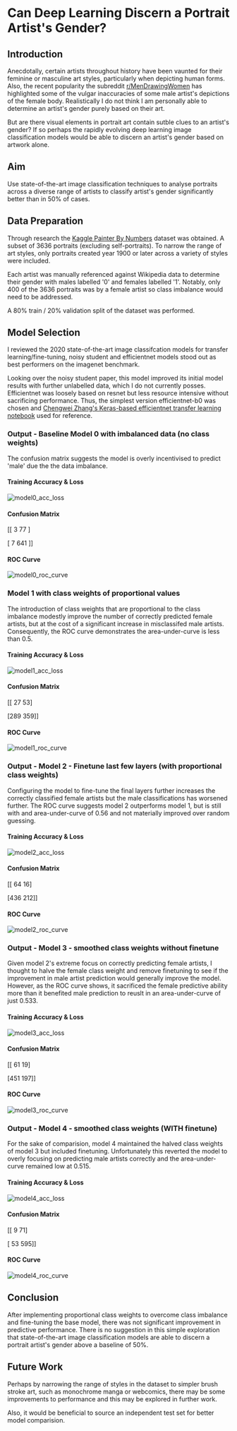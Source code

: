 # Can Deep Learning Discern a Portrait Artist's Gender?

## Introduction

Anecdotally, certain artists throughout history have been vaunted for their feminine or masculine art styles, particularly when depicting human forms. Also, the recent popularity the subreddit [r/MenDrawingWomen](https://www.reddit.com/r/mendrawingwomen/) has highlighted some of the vulgar inaccuracies of some male artist's depictions of the female body. Realistically I do not think I am personally able to determine an artist's gender purely based on their art.

But are there visual elements in portrait art contain sutble clues to an artist's gender? If so perhaps the rapidly evolving deep learning image classification models would be able to discern an artist's gender based on artwork alone.

## Aim
Use state-of-the-art image classification techniques to analyse portraits across a diverse range of artists to classify artist's gender significantly better than in 50% of cases.

## Data Preparation
Through research the [Kaggle Painter By Numbers](https://www.kaggle.com/c/painter-by-numbers) dataset was obtained. A subset of 3636 portraits (excluding self-portraits). To narrow the range of art styles, only portraits created year 1900 or later across a variety of styles were included. 

Each artist was manually referenced against Wikipedia data to determine their gender with males labelled '0' and females labelled '1'. Notably, only 400 of the 3636 portraits was by a female artist so class imbalance would need to be addressed.

A 80% train / 20% validation split of the dataset was performed.

## Model Selection

I reviewed the 2020 state-of-the-art image classifcation models for transfer learning/fine-tuning, noisy student and efficientnet models stood out as best performers on the imagenet benchmark.

Looking over the noisy student paper, this model improved its initial model results with further unlabelled data, which I do not currently posses. Efficientnet was loosely based on resnet but less resource intensive without sacrificing performance. Thus, the simplest version efficientnet-b0 was chosen and [Chengwei Zhang's Keras-based efficientnet transfer learning notebook](https://github.com/Tony607/efficientnet_keras_transfer_learning/blob/master/Keras_efficientnet_transfer_learning.ipynb) used for reference.

### Output - Baseline Model 0 with imbalanced data (no class weights)
The confusion matrix suggests the model is overly incentivised to predict 'male' due the the data imbalance.

 #### Training Accuracy & Loss
 
![model0_acc_loss](img/model0_acc_loss.png)
 
#### Confusion Matrix

[[ 3  77 ]
 
 [ 7 641 ]]
 
#### ROC Curve
![model0_roc_curve](img/model0_roc_curve.png)

### Model 1 with class weights of proportional values
The introduction of class weights that are proportional to the class imbalance modestly improve the number of correctly predicted female artists, but at the cost of a significant increase in misclassifed male artists. Consequently, the ROC curve demonstrates the area-under-curve is less than 0.5.

#### Training Accuracy & Loss
 
![model1_acc_loss](img/model1_acc_loss.png)

#### Confusion Matrix
 
[[ 27  53]

 [289 359]]
 
 #### ROC Curve
![model1_roc_curve](img/model1_roc_curve.png)

### Output - Model 2 - Finetune last few layers (with proportional class weights)
Configuring the model to fine-tune the final layers further increases the correctly classified female artists but the male classifications has worsened further. The ROC curve suggests model 2 outperforms model 1, but is still with and area-under-curve of 0.56 and not materially improved over random guessing.

#### Training Accuracy & Loss
 
![model2_acc_loss](img/model2_acc_loss.png)

#### Confusion Matrix

[[ 64  16]

 [436 212]]
 
#### ROC Curve
![model2_roc_curve](img/model2_roc_curve.png)

### Output - Model 3 - smoothed class weights without finetune
Given model 2's extreme focus on correctly predicting female artists, I thought to halve the female class weight and remove finetuning to see if the improvement in male artist prediction would generally improve the model. However, as the ROC curve shows, it sacrificed the female predictive ability more than it benefited male prediction to reuslt in an area-under-curve of just 0.533.
#### Training Accuracy & Loss
 
![model3_acc_loss](img/model3_acc_loss.png)

#### Confusion Matrix

[[ 61  19]

 [451 197]]

 
 #### ROC Curve
![model3_roc_curve](img/model3_roc_curve.png)

### Output - Model 4 - smoothed class weights (WITH finetune)
For the sake of comparision, model 4 maintained the halved class weights of model 3 but included finetuning. Unfortunately this reverted the model to overly focusing on predicting male artists correctly and the area-under-curve remained low at 0.515.

#### Training Accuracy & Loss
 
![model4_acc_loss](img/model4_acc_loss.png)


#### Confusion Matrix
 
[[  9  71]

 [ 53 595]]
 
#### ROC Curve
![model4_roc_curve](img/model4_roc_curve.png)

## Conclusion
After implementing proportional class weights to overcome class imbalance and fine-tuning the base model, there was not significant improvement in predictive performance. There is no suggestion in this simple exploration that state-of-the-art image classification models are able to discern a portrait artist's gender above a baseline of 50%.

## Future Work
Perhaps by narrowing the range of styles in the dataset to simpler brush stroke art, such as monochrome manga or webcomics, there may be some improvements to performance and this may be explored in further work.

Also, it would be beneficial to source an independent test set for better model comparision.

